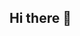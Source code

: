 ## Hi there 👋

<!--
**1wwg2/1wwg2** is a ✨ _special_ ✨ repository because its `README.md` (this file) appears on your GitHub profile.

Here are some ideas to get you started:

- 🔭 I’m currently working on ...
- 🌱 I’m currently learning ...

- 💬 Ask me about ...
- 📫 How to reach me: ...
- 😄 Pronouns: ...
- ⚡ Fun fact: ...
-->
